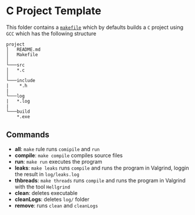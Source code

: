# C Project Template

This folder contains a [`makefile`](./Makefile) which by defaults builds a `C` project using `GCC` which has the following structure

```
project
│   README.md
│   Makefile
│
└───src
│   *.c
│
└───include
|    *.h
|
└───log
|   *.log
|
└───build
    *.exe
```

## Commands

- **all**: `make` rule runs `comipile` and `run`
- **compile**: `make compile` compiles source files
- **run**: `make run` executes the program
- **leaks**: `make leaks` runs `compile` and runs the program in Valgrind, loggin the result in `log/leaks.log`
- **thbreads**: `make threads` runs `compile` and runs the program in Valgrind with the tool `Hellgrind`
- **clean**: deletes executable
- **cleanLogs**: deletes `log/` folder
- **remove**: runs `clean` and `cleanLogs`
